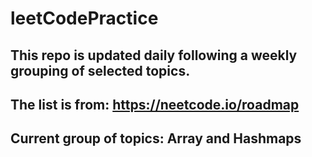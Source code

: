 # leetCodePractice


## This repo is updated daily following a weekly grouping of selected topics.
## The list is from: https://neetcode.io/roadmap
## Current group of topics: Array and Hashmaps
